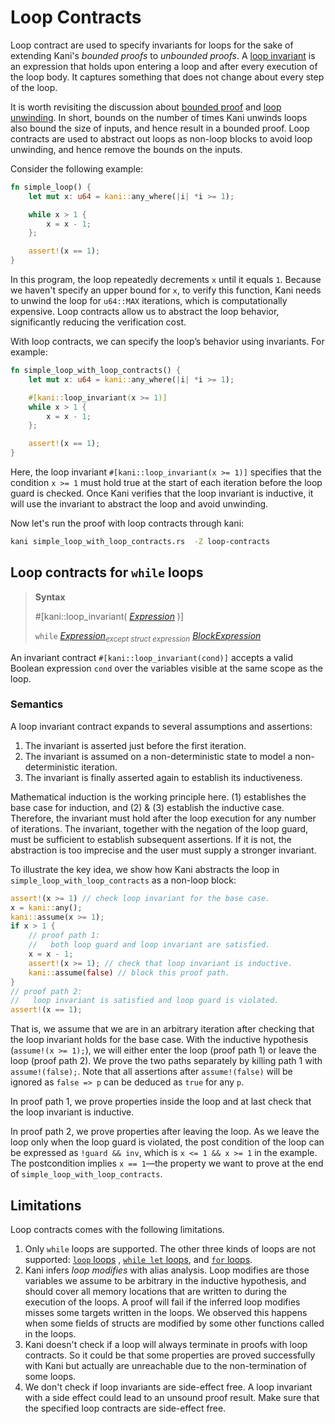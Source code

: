 # Loop Contracts

Loop contract are used to specify invariants for loops for the sake of extending Kani's *bounded proofs* to *unbounded proofs*.
A [loop invariant](https://en.wikipedia.org/wiki/Loop_invariant) is an expression that holds upon entering a loop and after every execution of the loop body.
It captures something that does not change about every step of the loop.

It is worth revisiting the discussion about [bounded proof](../../tutorial-loop-unwinding.md#bounded-proof) and
[loop unwinding](../../tutorial-loop-unwinding.md#loops-unwinding-and-bounds). In short, bounds on the number of times Kani unwinds loops also bound the size of inputs,
and hence result in a bounded proof.
Loop contracts are used to abstract out loops as non-loop blocks to avoid loop unwinding, and hence remove the bounds on the inputs.

Consider the following example:

``` Rust
fn simple_loop() {
    let mut x: u64 = kani::any_where(|i| *i >= 1);

    while x > 1 {
        x = x - 1;
    };

    assert!(x == 1);
}
```

In this program, the loop repeatedly decrements `x` until it equals `1`. Because we haven't specify an upper bound for `x`, to verify this function,
Kani needs to unwind the loop for `u64::MAX` iterations, which is computationally expensive. Loop contracts allow us to abstract the loop behavior, significantly reducing the verification cost.

With loop contracts, we can specify the loop’s behavior using invariants. For example:

``` Rust
fn simple_loop_with_loop_contracts() {
    let mut x: u64 = kani::any_where(|i| *i >= 1);

    #[kani::loop_invariant(x >= 1)]
    while x > 1 {
        x = x - 1;
    };

    assert!(x == 1);
}
```

Here, the loop invariant `#[kani::loop_invariant(x >= 1)]` specifies that the condition `x >= 1` must hold true at the start of each iteration before the loop guard is
 checked. Once Kani verifies that the loop invariant is inductive, it will use the invariant to abstract the loop and avoid unwinding. 

 Now let's run the proof with loop contracts through kani:
 ``` bash
kani simple_loop_with_loop_contracts.rs  -Z loop-contracts
 ```


## Loop contracts for `while` loops

> **Syntax**
> 
> \#\[kani::loop_invariant\( [_Expression_](https://doc.rust-lang.org/reference/expressions.html) \)\]
> 
>  `while` [_Expression_](https://doc.rust-lang.org/reference/expressions.html)<sub>_except struct expression_</sub> [_BlockExpression_](https://doc.rust-lang.org/reference/expressions/block-expr.html)


An invariant contract `#[kani::loop_invariant(cond)]` accepts a valid Boolean expression `cond` over the variables visible at the same scope as the loop.

### Semantics
A loop invariant contract expands to several assumptions and assertions:
1. The invariant is asserted just before the first iteration.
2. The invariant is assumed on a non-deterministic state to model a non-deterministic iteration.
3. The invariant is finally asserted again to establish its inductiveness.

Mathematical induction is the working principle here. (1) establishes the base case for induction, and (2) & (3) establish the inductive case.
Therefore, the invariant must hold after the loop execution for any number of iterations. The invariant, together with the negation of the loop guard,
must be sufficient to establish subsequent assertions. If it is not, the abstraction is too imprecise and the user must supply a stronger invariant.

To illustrate the key idea, we show how Kani abstracts the loop in `simple_loop_with_loop_contracts` as a non-loop block:
``` Rust
assert!(x >= 1) // check loop invariant for the base case.
x = kani::any();
kani::assume(x >= 1);
if x > 1 {
    // proof path 1:
    //   both loop guard and loop invariant are satisfied.
    x = x - 1;
    assert!(x >= 1); // check that loop invariant is inductive.
    kani::assume(false) // block this proof path.
}
// proof path 2:
//   loop invariant is satisfied and loop guard is violated.
assert!(x == 1);
```
That is, we assume that we are in an arbitrary iteration after checking that the loop invariant holds for the base case. With the inductive hypothesis (`assume!(x >= 1);`),
we will either enter the loop (proof path 1) or leave the loop (proof path 2). We prove the two paths separately by killing path 1 with `assume!(false);`.
Note that all assertions after `assume!(false)` will be ignored as `false => p` can be deduced as `true` for any `p`.

In proof path 1, we prove properties inside the loop and at last check that the loop invariant is inductive.

In proof path 2, we prove properties after leaving the loop. As we leave the loop only when the loop guard is violated, the post condition of the loop can be expressed as
`!guard && inv`, which is `x <= 1 && x >= 1` in the example. The postcondition implies `x == 1`—the property we want to prove at the end of `simple_loop_with_loop_contracts`.


## Limitations

Loop contracts comes with the following limitations.

1. Only `while` loops are supported. The other three kinds of loops are not supported: [`loop` loops](https://doc.rust-lang.org/reference/expressions/loop-expr.html#infinite-loops)
   , [`while let` loops](https://doc.rust-lang.org/reference/expressions/loop-expr.html#predicate-pattern-loops), and [`for` loops](https://doc.rust-lang.org/reference/expressions/loop-expr.html#iterator-loops).
2. Kani infers *loop modifies* with alias analysis. Loop modifies are those variables we assume to be arbitrary in the inductive hypothesis, and should cover all memory locations that are written to during the execution of the loops. A proof will fail if the inferred loop modifies misses some targets written in the loops.
   We observed this happens when some fields of structs are modified by some other functions called in the loops.
3. Kani doesn't check if a loop will always terminate in proofs with loop contracts. So it could be that some properties are proved successfully with Kani but actually are unreachable due to the non-termination of some loops.
4. We don't check if loop invariants are side-effect free. A loop invariant with a side effect could lead to an unsound proof result. Make sure that the specified loop contracts are side-effect free.
